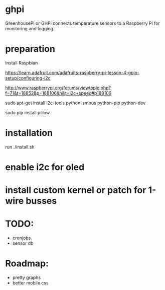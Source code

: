 # ghpi
GreenhousePi or GHPi connects temperature sensors to a Raspberry Pi for monitoring and logging.


# preparation
Install Raspbian

https://learn.adafruit.com/adafruits-raspberry-pi-lesson-4-gpio-setup/configuring-i2c

http://www.raspberrypi.org/forums/viewtopic.php?f=71&t=18852&p=188106&hilit=i2c+speed#p188106

sudo apt-get install i2c-tools python-smbus python-pip python-dev

sudo pip install pillow


# installation
run ./install.sh


# enable i2c for oled


# install custom kernel or patch for 1-wire busses


# TODO:
- cronjobs
- sensor db


# Roadmap:
- pretty graphs
- better mobile css
